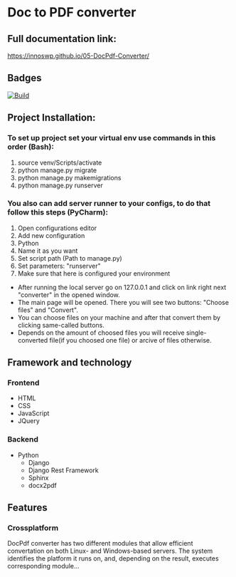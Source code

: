 # Doc to PDF converter

## Full documentation link:
https://innoswp.github.io/05-DocPdf-Converter/

## Badges
[![Build](https://github.com/InnoSWP/05-DocPdf-Converter/actions/workflows/build.yml/badge.svg)](https://github.com/InnoSWP/05-DocPdf-Converter/actions/workflows/build.yml)

## Project Installation:
### To set up project set your virtual env use commands in this order (Bash):
1. source venv/Scripts/activate
2. python manage.py migrate
3. python manage.py makemigrations
4. python manage.py runserver

### You also can add server runner to your configs, to do that follow this steps (PyCharm):
1. Open configurations editor
2. Add new configuration
3. Python
4. Name it as you want
5. Set script path (Path to manage.py)
6. Set parameters: "runserver"
7. Make sure that here is configured your environment

* After running the local server go on 127.0.0.1 and click on link right next "converter" in the opened window.
* The main page will be opened. There you will see two buttons: "Choose files" and "Convert".
* You can choose files on your machine and after that convert them by clicking same-called buttons.
* Depends on the amount of choosed files you will receive single-converted file(if you choosed one file) or arcive of files otherwise.

## Framework and technology
### Frontend

- HTML
- CSS
- JavaScript
- JQuery

### Backend

- Python
  - Django
  - Django Rest Framework
  - Sphinx
  - docx2pdf

## Features
### Crossplatform
DocPdf converter has two different modules that allow efficient convertation on both Linux- and Windows-based servers. The system identifies the platform it runs on, and, depending on the result, executes corresponding module...
